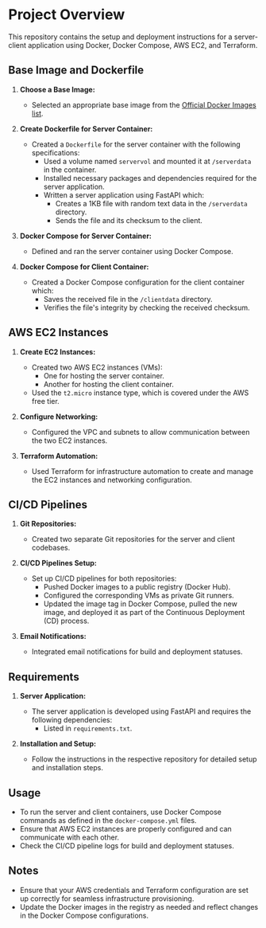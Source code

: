 # Project Overview

This repository contains the setup and deployment instructions for a server-client application using Docker, Docker Compose, AWS EC2, and Terraform.

## Base Image and Dockerfile

1. **Choose a Base Image:**
   - Selected an appropriate base image from the [Official Docker Images list](https://hub.docker.com/search?q=&type=image).

2. **Create Dockerfile for Server Container:**
   - Created a `Dockerfile` for the server container with the following specifications:
     - Used a volume named `servervol` and mounted it at `/serverdata` in the container.
     - Installed necessary packages and dependencies required for the server application.
     - Written a server application using FastAPI which:
       - Creates a 1KB file with random text data in the `/serverdata` directory.
       - Sends the file and its checksum to the client.

3. **Docker Compose for Server Container:**
   - Defined and ran the server container using Docker Compose.

4. **Docker Compose for Client Container:**
   - Created a Docker Compose configuration for the client container which:
     - Saves the received file in the `/clientdata` directory.
     - Verifies the file's integrity by checking the received checksum.

## AWS EC2 Instances

1. **Create EC2 Instances:**
   - Created two AWS EC2 instances (VMs):
     - One for hosting the server container.
     - Another for hosting the client container.
   - Used the `t2.micro` instance type, which is covered under the AWS free tier.

2. **Configure Networking:**
   - Configured the VPC and subnets to allow communication between the two EC2 instances.

3. **Terraform Automation:**
   - Used Terraform for infrastructure automation to create and manage the EC2 instances and networking configuration.

## CI/CD Pipelines

1. **Git Repositories:**
   - Created two separate Git repositories for the server and client codebases.

2. **CI/CD Pipelines Setup:**
   - Set up CI/CD pipelines for both repositories:
     - Pushed Docker images to a public registry (Docker Hub).
     - Configured the corresponding VMs as private Git runners.
     - Updated the image tag in Docker Compose, pulled the new image, and deployed it as part of the Continuous Deployment (CD) process.

3. **Email Notifications:**
   - Integrated email notifications for build and deployment statuses.

## Requirements

1. **Server Application:**
   - The server application is developed using FastAPI and requires the following dependencies:
     - Listed in `requirements.txt`.

2. **Installation and Setup:**
   - Follow the instructions in the respective repository for detailed setup and installation steps.

## Usage

- To run the server and client containers, use Docker Compose commands as defined in the `docker-compose.yml` files.
- Ensure that AWS EC2 instances are properly configured and can communicate with each other.
- Check the CI/CD pipeline logs for build and deployment statuses.

## Notes

- Ensure that your AWS credentials and Terraform configuration are set up correctly for seamless infrastructure provisioning.
- Update the Docker images in the registry as needed and reflect changes in the Docker Compose configurations.

